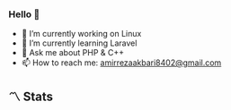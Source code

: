 ### Hello 👋
- 🔭 I’m currently working on Linux
- 🌱 I’m currently learning Laravel
- 💬 Ask me about PHP & C++
- 📫 How to reach me: amirrezaakbari8402@gmail.com
## **:part_alternation_mark: Stats**
